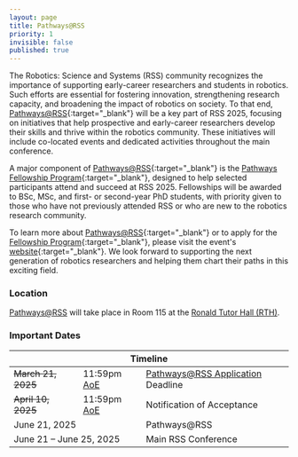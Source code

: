 ```yaml
---
layout: page
title: Pathways@RSS
priority: 1
invisible: false
published: true
---
```


The Robotics: Science and Systems (RSS) community recognizes the importance of supporting early-career researchers and students in robotics. Such efforts are essential for fostering innovation, strengthening research capacity, and broadening the impact of robotics on society. To that end, [Pathways@RSS](https://sites.google.com/lehigh.edu/pathways-rss2025/home){:target="_blank"} will be a key part of RSS 2025, focusing on initiatives that help prospective and early-career researchers develop their skills and thrive within the robotics community. These initiatives will include co-located events and dedicated activities throughout the main conference.

A major component of [Pathways@RSS](https://sites.google.com/lehigh.edu/pathways-rss2025/home){:target="_blank"} is the [Pathways Fellowship Program](https://sites.google.com/lehigh.edu/pathways-rss2025/home?authuser=0#h.9k5jcvbajbml){:target="_blank"}, designed to help selected participants attend and succeed at RSS 2025. Fellowships will be awarded to BSc, MSc, and first- or second-year PhD students, with priority given to those who have not previously attended RSS or who are new to the robotics research community.

To learn more about [Pathways@RSS](https://sites.google.com/lehigh.edu/pathways-rss2025/home){:target="_blank"} or to apply for the [Fellowship Program](https://sites.google.com/lehigh.edu/pathways-rss2025/home?authuser=0#h.9k5jcvbajbml){:target="_blank"}, please visit the event's [website](https://sites.google.com/lehigh.edu/pathways-rss2025/home){:target="_blank"}. We look forward to supporting the next generation of robotics researchers and helping them chart their paths in this exciting field.

### Location

<a href="{{ site.baseurl }}/program/pathways/">Pathways@RSS</a>  will take place in Room 115 at the <a href="https://maps.app.goo.gl/ceZrio6J48qrKjR2A">Ronald Tutor Hall (RTH)</a>.

<!--
For instructions and directions at the venue, please check out the [venue page]({{ site.baseurl }}/attending/atvenue/).-->

### Important Dates
<table class="table">
    <thead>
      <tr>
        <th colspan="3">Timeline</th>
      </tr>
    </thead>
    <tbody>
      <tr>
        <td><s>March 21, 2025</s></td>
        <td>11:59pm <a href="https://time.is/Anywhere_on_Earth">AoE</a></td>
        <td><a href="https://sites.google.com/lehigh.edu/pathways-rss2025/apply" target="_blank">Pathways@RSS Application</a> Deadline</td>
      </tr>
      <tr>
        <!-- <td colspan="2">April 10, 2025</td> -->
        <td><s>April 10, 2025</s></td>
        <td>11:59pm <a href="https://time.is/Anywhere_on_Earth">AoE</a></td>
        <td>Notification of Acceptance</td>
      </tr>
      <tr>
        <td colspan="2">June 21, 2025</td>
        <td>Pathways@RSS</td>
      </tr>
       <tr>
        <td colspan="2">June 21 &ndash; June 25, 2025</td>
        <td>Main RSS Conference</td>
      </tr>
    </tbody>
</table>





